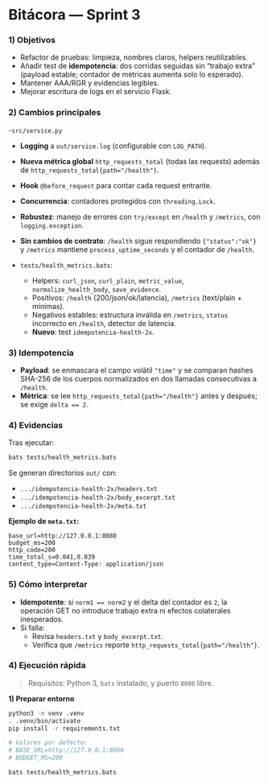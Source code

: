 # Bitácora — Sprint 3

### 1) Objetivos
- Refactor de pruebas: limpieza, nombres claros, helpers reutilizables.
- Añadir test de **idempotencia**: dos corridas seguidas sin “trabajo extra” (payload estable; contador de métricas aumenta solo lo esperado).
- Mantener AAA/RGR y evidencias legibles.
- Mejorar escritura de logs en el servicio Flask.

### 2) Cambios principales
-`src/service.py`
  - **Logging** a `out/service.log` (configurable con `LOG_PATH`).
  - **Nueva métrica global** `http_requests_total` (todas las requests) además de `http_requests_total{path="/health"}`.
  - **Hook** `@before_request` para contar cada request entrante.
  - **Concurrencia**: contadores protegidos con `threading.Lock`.
  - **Robustez**: manejo de errores con `try/except` en `/health` y `/metrics`, con `logging.exception`.
  - **Sin cambios de contrato**: `/health` sigue respondiendo `{"status":"ok"}` y `/metrics` mantiene `process_uptime_seconds` y el contador de `/health`.


- `tests/health_metrics.bats`:
  - Helpers: `curl_json`, `curl_plain`, `metric_value`, `normalize_health_body`, `save_evidence`.
  - Positivos: `/health` (200/json/ok/latencia), `/metrics` (text/plain + mínimas).
  - Negativos estables: estructura inválida en `/metrics`, `status` incorrecto en `/health`, detector de latencia.
  - **Nuevo**: test `idempotencia-health-2x`.

### 3) Idempotencia
- **Payload**: se enmascara el campo volátil `"time"` y se comparan hashes SHA-256 de los cuerpos normalizados en dos llamadas consecutivas a `/health`.
- **Métrica**: se lee `http_requests_total{path="/health"}` antes y después; se exige `delta == 2`.

### 4) Evidencias
Tras ejecutar:
```bash
bats tests/health_metrics.bats
```

Se generan directorios `out/` con:

* `.../idempotencia-health-2x/headers.txt`
* `.../idempotencia-health-2x/body_excerpt.txt`
* `.../idempotencia-health-2x/meta.txt`

**Ejemplo de `meta.txt`:**

```
base_url=http://127.0.0.1:8080
budget_ms=200
http_code=200
time_total_s=0.041,0.039
content_type=Content-Type: application/json
```

### 5) Cómo interpretar

* **Idempotente**: si `norm1 == norm2` y el delta del contador es `2`, la operación GET no introduce trabajo extra ni efectos colaterales inesperados.
* Si falla:
  * Revisa `headers.txt` y `body_excerpt.txt`.
  * Verifica que `/metrics` reporte `http_requests_total{path="/health"}`.

### 4) Ejecución rápida

> Requisitos: Python 3, `bats` instalado, y puerto `8080` libre.

**1) Preparar entorno**
```bash
python3 -m venv .venv
. .venv/bin/activate
pip install -r requirements.txt
```

```bash
# Valores por defecto:
# BASE_URL=http://127.0.0.1:8080
# BUDGET_MS=200

bats tests/health_metrics.bats
```
